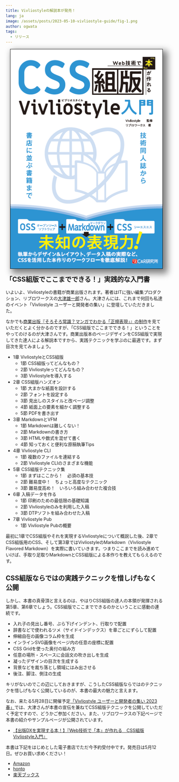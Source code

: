 ```yaml
---
title: Vivliostyleの解説本が発売！
lang: ja
image: /assets/posts/2023-05-10-vivliostyle-guide/fig-1.png
author: ogwata
tags:
  - リリース
---
```

<div style="float: right; margin: 0 0 1em 1em;"><img src="/assets/posts/2023-05-10-vivliostyle-guide/fig-1.png" alt="Web技術で本が作れるCSS組版Vivliostyle入門カバー" style="width: 500px; box-shadow: 10px 10px 20px 5px grey;" /></div>

## 「CSS組版でここまでできる！」実践的な入門書

いよいよ、Vivliostyleの書籍が商業出版されます。著者はITに強い編集プロダクション、リブロワークスの[大津雄一郎](https://twitter.com/arinoth)さん。大津さんには、これまで何回も私達のイベント「Vivliostyle ユーザーと開発者の集い」に登壇していただきました。

なかでも[商業出版『そろそろ常識？マンガでわかる「正規表現」』の制作](https://www.youtube.com/watch?v=RQm5G7OM2S0)を見ていただくとよく分かるのですが、「CSS組版でここまでできる！」ということをやってのけるのが大津さんです。商業出版本のページデザインをCSS組版で実現してきた達人による解説本ですから、実践テクニックを学ぶのに最適です。まず目次を見てみましょう。

- 1章 VivliostyleとCSS組版
    - 1節 CSS組版ってどんなもの？
    - 2節 Vivliostyleってどんなもの？
    - 3節 Vivliostyleを導入する
- 2章 CSS組版ハンズオン
    - 1節 大まかな紙面を設計する
    - 2節 フォントを設定する
    - 3節 見出しのスタイルと改ページ調整
    - 4節 紙面上の要素を細かく調整する
    - 5節 PDFを書き出す
- 3章 MarkdownとVFM
    - 1節 Markdownは難しくない！
    - 2節 Markdownの書き方
    - 3節 HTMLや数式を混ぜて書く
    - 4節 知っておくと便利な原稿執筆Tips
- 4章 Vivliostyle CLI
    - 1節 複数のファイルを連結する
    - 2節 Vivliostyle CLIのさまざまな機能
- 5章 CSS組版テクニック集
    - 1節 まずはここから！　必須の基本技
    - 2節 難易度中！　ちょっと高度なテクニック
    - 3節 難易度高め！　いろいろ組み合わせた複合技
- 6章 入稿データを作る
    - 1節 印刷のための最低限の基礎知識
    - 2節 Vivliostyleのみを利用した入稿
    - 3節 DTPソフトを組み合わせた入稿
- 7章 Vivliostyle Pub
    - 1節 Vivliostyle Pubの概要

最初に1章でCSS組版やそれを実現するVivliostyleについて概説した後、2章でCSS組版用のCSS、そして第3章ではVivliostyleのMarkdown（Vivliostyle Flavored Markdown）を実際に書いていきます。つまりここまでを読み進めていけば、手取り足取りMarkdownとCSS組版による本作りを教えてもらえるのです。

## CSS組版ならではの実践テクニックを惜しげもなく公開

しかし、本書の真骨頂と言えるのは、やはりCSS組版の達人の本領が発揮される第5章、第6章でしょう。CSS組版でここまでできるのかということに感動の連続です。

- 入れ子の見出し番号、ぶら下げインデント、行取りで配置
- 辞書などで使われるツメ（サイドインデックス）を章ごとにずらして配置
- 伸縮自在の画像コラム枠を生成
- インラインSVG画像をページ内の任意の座標に配置
- CSS Gridを使った奥付の組み方
- 任意の場所・スペースに会話文の吹き出しを生成
- 凝ったデザインの目次を生成する
- 背景などを裁ち落とし領域にはみ出させる
- 後注、脚注、側注の生成

キリがないのでこの辺にしておきますが、こうしたCSS組版ならではのテクニックを惜しげもなく公開しているのが、本書の最大の魅力と言えます。

なお、来たる5月28日に開催予定[「Vivliostyle ユーザーと開発者の集い 2023春」](https://vivliostyle.connpass.com/event/280760/)では、大津さんが本書の宣伝を兼ねてCSS組版テクニックを公開していただく予定ですので、どうかご参加ください。また、リブロワークスの下記ページで本書の紹介やサンプルページが公開されています。

- [【出版DXを実現する本！】『Web技術で「本」が作れる　CSS組版Vivliostyle入門』](https://libroworks.co.jp/?p=6956)

本書は下記をはじめとした電子書店でただ今予約受付中です。発売日は5月12日。ぜひお買い求めください！

- [Amazon](https://www.amazon.co.jp/dp/4863544189)
- [honto](https://honto.jp/netstore/pd-book_32396517.html)
- [楽天ブックス](https://books.rakuten.co.jp/rb/17466640/)

